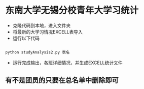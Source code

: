 # 东南大学无锡分校青年大学习统计
- 克隆代码到本地，进入文件夹
- 将最新的大学习情况EXCELL表导入
- 运行以下代码
```bash

python studyAnalysis2.py 表名
```
- 运行完成输出，各班详细情况，并生成EXCELL统计文件

## 有不是团员的只要在总名单中删除即可
